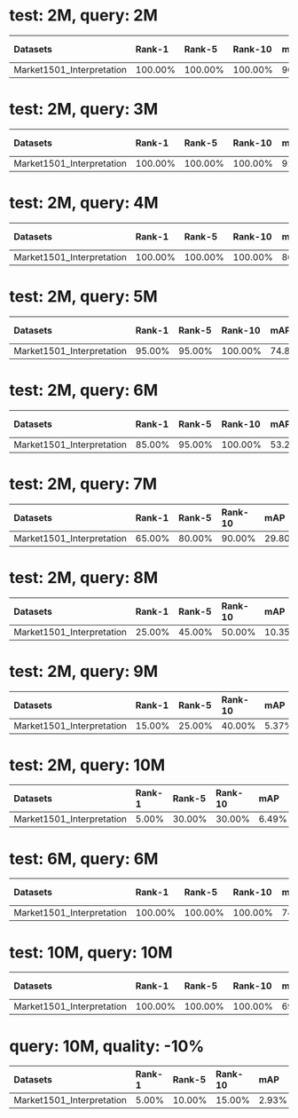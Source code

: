 
# test: 2M, query: 2M

| Datasets                  | Rank-1   | Rank-5   | Rank-10   | mAP    | mINP   | New_Rank-1   | New_Rank-5   | New_Rank-10   | New_mAP   | New_mINP   | diff_0   | diff_1_backpack   | diff_2_bag   | diff_3_clothes   | diff_4_down   | diff_5_downblack   | diff_6_downblue   | diff_7_downbrown   | diff_8_downgray   | diff_9_downgreen   | diff_10_downpink   | diff_11_downpurple   | diff_12_downwhite   | diff_13_downyellow   | diff_14_gender   | diff_15_hair   | diff_16_handbag   | diff_17_hat   | diff_18_up   | diff_19_upblack   | diff_20_upblue   | diff_21_upgray   | diff_22_upgreen   | diff_23_uppurple   | diff_24_upred   | diff_25_upwhite   | diff_26_upyellow   | Ex_Precsion_d   | same_0   | same_1_backpack   | same_2_bag   | same_3_clothes   | same_4_down   | same_5_downblack   | same_6_downblue   | same_7_downbrown   | same_8_downgray   | same_9_downgreen   | same_10_downpink   | same_11_downpurple   | same_12_downwhite   | same_13_downyellow   | same_14_gender   | same_15_hair   | same_16_handbag   | same_17_hat   | same_18_up   | same_19_upblack   | same_20_upblue   | same_21_upgray   | same_22_upgreen   | same_23_uppurple   | same_24_upred   | same_25_upwhite   | same_26_upyellow   | Ex_Precsion_s   | Ex_mAP_d   | Ex_mAP_s   |
|:--------------------------|:---------|:---------|:----------|:-------|:-------|:-------------|:-------------|:--------------|:----------|:-----------|:---------|:------------------|:-------------|:-----------------|:--------------|:-------------------|:------------------|:-------------------|:------------------|:-------------------|:-------------------|:---------------------|:--------------------|:---------------------|:-----------------|:---------------|:------------------|:--------------|:-------------|:------------------|:-----------------|:-----------------|:------------------|:-------------------|:----------------|:------------------|:-------------------|:----------------|:---------|:------------------|:-------------|:-----------------|:--------------|:-------------------|:------------------|:-------------------|:------------------|:-------------------|:-------------------|:---------------------|:--------------------|:---------------------|:-----------------|:---------------|:------------------|:--------------|:-------------|:------------------|:-----------------|:-----------------|:------------------|:-------------------|:----------------|:------------------|:-------------------|:----------------|:-----------|:-----------|
| Market1501_Interpretation | 100.00%  | 100.00%  | 100.00%   | 90.38% | 49.60% | 100.00%      | 100.00%      | 100.00%       | 91.20%    | 51.64%     | 0.00%    | 77.66%            | 70.96%       | 38.67%           | 73.24%        | 79.02%             | 42.13%            | 23.35%             | 62.93%            | 34.37%             | 18.11%             | nan%                 | 11.92%              | 6.67%                | 77.64%           | 83.17%         | 46.28%            | 12.29%        | 8.12%        | 25.65%            | 21.25%           | 16.73%           | 30.12%            | 91.65%             | 96.68%          | 67.97%            | 88.01%             | 44.79%          | 0.00%    | 74.98%            | 59.13%       | 86.64%           | 39.80%        | 62.04%             | 88.31%            | 97.53%             | 49.41%            | 99.52%             | 97.03%             | 99.96%               | 98.28%              | 99.48%               | 50.86%           | 69.79%         | 78.67%            | 68.43%        | 94.85%       | 95.99%            | 98.72%           | 92.84%           | 97.28%            | 98.02%             | 88.07%          | 57.45%            | 98.49%             | 84.46%          | 54.80%     | 91.82%     |

# test: 2M, query: 3M

| Datasets                  | Rank-1   | Rank-5   | Rank-10   | mAP    | mINP   | New_Rank-1   | New_Rank-5   | New_Rank-10   | New_mAP   | New_mINP   | diff_0   | diff_1_backpack   | diff_2_bag   | diff_3_clothes   | diff_4_down   | diff_5_downblack   | diff_6_downblue   | diff_7_downbrown   | diff_8_downgray   | diff_9_downgreen   | diff_10_downpink   | diff_11_downpurple   | diff_12_downwhite   | diff_13_downyellow   | diff_14_gender   | diff_15_hair   | diff_16_handbag   | diff_17_hat   | diff_18_up   | diff_19_upblack   | diff_20_upblue   | diff_21_upgray   | diff_22_upgreen   | diff_23_uppurple   | diff_24_upred   | diff_25_upwhite   | diff_26_upyellow   | Ex_Precsion_d   | same_0   | same_1_backpack   | same_2_bag   | same_3_clothes   | same_4_down   | same_5_downblack   | same_6_downblue   | same_7_downbrown   | same_8_downgray   | same_9_downgreen   | same_10_downpink   | same_11_downpurple   | same_12_downwhite   | same_13_downyellow   | same_14_gender   | same_15_hair   | same_16_handbag   | same_17_hat   | same_18_up   | same_19_upblack   | same_20_upblue   | same_21_upgray   | same_22_upgreen   | same_23_uppurple   | same_24_upred   | same_25_upwhite   | same_26_upyellow   | Ex_Precsion_s   | Ex_mAP_d   | Ex_mAP_s   |
|:--------------------------|:---------|:---------|:----------|:-------|:-------|:-------------|:-------------|:--------------|:----------|:-----------|:---------|:------------------|:-------------|:-----------------|:--------------|:-------------------|:------------------|:-------------------|:------------------|:-------------------|:-------------------|:---------------------|:--------------------|:---------------------|:-----------------|:---------------|:------------------|:--------------|:-------------|:------------------|:-----------------|:-----------------|:------------------|:-------------------|:----------------|:------------------|:-------------------|:----------------|:---------|:------------------|:-------------|:-----------------|:--------------|:-------------------|:------------------|:-------------------|:------------------|:-------------------|:-------------------|:---------------------|:--------------------|:---------------------|:-----------------|:---------------|:------------------|:--------------|:-------------|:------------------|:-----------------|:-----------------|:------------------|:-------------------|:----------------|:------------------|:-------------------|:----------------|:-----------|:-----------|
| Market1501_Interpretation | 100.00%  | 100.00%  | 100.00%   | 91.90% | 55.52% | 100.00%      | 100.00%      | 100.00%       | 94.16%    | 63.24%     | 0.00%    | 80.19%            | 72.12%       | 41.62%           | 42.54%        | 78.44%             | 45.28%            | 22.93%             | 50.57%            | 33.58%             | 17.97%             | nan%                 | 11.42%              | 5.83%                | 78.10%           | 81.84%         | 48.65%            | 28.58%        | 15.44%       | 38.19%            | 20.63%           | 38.07%           | 29.86%            | 91.29%             | 96.76%          | 69.97%            | 87.70%             | 45.27%          | 0.00%    | 71.40%            | 64.48%       | 82.64%           | 45.11%        | 61.96%             | 87.52%            | 94.13%             | 84.23%            | 99.52%             | 97.27%             | 99.96%               | 95.51%              | 99.56%               | 49.39%           | 63.31%         | 76.91%            | 60.44%        | 93.23%       | 89.71%            | 98.82%           | 91.37%           | 97.31%            | 98.09%             | 90.17%          | 60.50%            | 98.53%             | 84.49%          | 55.26%     | 92.16%     |

# test: 2M, query: 4M

| Datasets                  | Rank-1   | Rank-5   | Rank-10   | mAP    | mINP   | New_Rank-1   | New_Rank-5   | New_Rank-10   | New_mAP   | New_mINP   | diff_0   | diff_1_backpack   | diff_2_bag   | diff_3_clothes   | diff_4_down   | diff_5_downblack   | diff_6_downblue   | diff_7_downbrown   | diff_8_downgray   | diff_9_downgreen   | diff_10_downpink   | diff_11_downpurple   | diff_12_downwhite   | diff_13_downyellow   | diff_14_gender   | diff_15_hair   | diff_16_handbag   | diff_17_hat   | diff_18_up   | diff_19_upblack   | diff_20_upblue   | diff_21_upgray   | diff_22_upgreen   | diff_23_uppurple   | diff_24_upred   | diff_25_upwhite   | diff_26_upyellow   | Ex_Precsion_d   | same_0   | same_1_backpack   | same_2_bag   | same_3_clothes   | same_4_down   | same_5_downblack   | same_6_downblue   | same_7_downbrown   | same_8_downgray   | same_9_downgreen   | same_10_downpink   | same_11_downpurple   | same_12_downwhite   | same_13_downyellow   | same_14_gender   | same_15_hair   | same_16_handbag   | same_17_hat   | same_18_up   | same_19_upblack   | same_20_upblue   | same_21_upgray   | same_22_upgreen   | same_23_uppurple   | same_24_upred   | same_25_upwhite   | same_26_upyellow   | Ex_Precsion_s   | Ex_mAP_d   | Ex_mAP_s   |
|:--------------------------|:---------|:---------|:----------|:-------|:-------|:-------------|:-------------|:--------------|:----------|:-----------|:---------|:------------------|:-------------|:-----------------|:--------------|:-------------------|:------------------|:-------------------|:------------------|:-------------------|:-------------------|:---------------------|:--------------------|:---------------------|:-----------------|:---------------|:------------------|:--------------|:-------------|:------------------|:-----------------|:-----------------|:------------------|:-------------------|:----------------|:------------------|:-------------------|:----------------|:---------|:------------------|:-------------|:-----------------|:--------------|:-------------------|:------------------|:-------------------|:------------------|:-------------------|:-------------------|:---------------------|:--------------------|:---------------------|:-----------------|:---------------|:------------------|:--------------|:-------------|:------------------|:-----------------|:-----------------|:------------------|:-------------------|:----------------|:------------------|:-------------------|:----------------|:-----------|:-----------|
| Market1501_Interpretation | 100.00%  | 100.00%  | 100.00%   | 86.42% | 47.39% | 100.00%      | 100.00%      | 100.00%       | 87.79%    | 50.50%     | 0.00%    | 82.57%            | 79.64%       | 44.49%           | 44.70%        | 73.18%             | 42.72%            | 23.41%             | 49.08%            | 34.97%             | 18.23%             | nan%                 | 12.08%              | 9.17%                | 86.48%           | 89.17%         | 49.93%            | 20.79%        | 13.30%       | 31.30%            | 21.04%           | 36.39%           | 30.25%            | 91.52%             | 95.18%          | 72.56%            | 88.13%             | 45.36%          | 0.00%    | 71.08%            | 56.12%       | 80.58%           | 41.20%        | 60.69%             | 92.74%            | 97.63%             | 73.12%            | 99.49%             | 97.14%             | 99.96%               | 98.41%              | 99.51%               | 41.54%           | 54.28%         | 74.85%            | 82.54%        | 93.50%       | 97.02%            | 98.79%           | 84.77%           | 97.22%            | 98.05%             | 91.42%          | 64.55%            | 98.46%             | 84.57%          | 55.45%     | 91.94%     |

# test: 2M, query: 5M

| Datasets                  | Rank-1   | Rank-5   | Rank-10   | mAP    | mINP   | New_Rank-1   | New_Rank-5   | New_Rank-10   | New_mAP   | New_mINP   | diff_0   | diff_1_backpack   | diff_2_bag   | diff_3_clothes   | diff_4_down   | diff_5_downblack   | diff_6_downblue   | diff_7_downbrown   | diff_8_downgray   | diff_9_downgreen   | diff_10_downpink   | diff_11_downpurple   | diff_12_downwhite   | diff_13_downyellow   | diff_14_gender   | diff_15_hair   | diff_16_handbag   | diff_17_hat   | diff_18_up   | diff_19_upblack   | diff_20_upblue   | diff_21_upgray   | diff_22_upgreen   | diff_23_uppurple   | diff_24_upred   | diff_25_upwhite   | diff_26_upyellow   | Ex_Precsion_d   | same_0   | same_1_backpack   | same_2_bag   | same_3_clothes   | same_4_down   | same_5_downblack   | same_6_downblue   | same_7_downbrown   | same_8_downgray   | same_9_downgreen   | same_10_downpink   | same_11_downpurple   | same_12_downwhite   | same_13_downyellow   | same_14_gender   | same_15_hair   | same_16_handbag   | same_17_hat   | same_18_up   | same_19_upblack   | same_20_upblue   | same_21_upgray   | same_22_upgreen   | same_23_uppurple   | same_24_upred   | same_25_upwhite   | same_26_upyellow   | Ex_Precsion_s   | Ex_mAP_d   | Ex_mAP_s   |
|:--------------------------|:---------|:---------|:----------|:-------|:-------|:-------------|:-------------|:--------------|:----------|:-----------|:---------|:------------------|:-------------|:-----------------|:--------------|:-------------------|:------------------|:-------------------|:------------------|:-------------------|:-------------------|:---------------------|:--------------------|:---------------------|:-----------------|:---------------|:------------------|:--------------|:-------------|:------------------|:-----------------|:-----------------|:------------------|:-------------------|:----------------|:------------------|:-------------------|:----------------|:---------|:------------------|:-------------|:-----------------|:--------------|:-------------------|:------------------|:-------------------|:------------------|:-------------------|:-------------------|:---------------------|:--------------------|:---------------------|:-----------------|:---------------|:------------------|:--------------|:-------------|:------------------|:-----------------|:-----------------|:------------------|:-------------------|:----------------|:------------------|:-------------------|:----------------|:-----------|:-----------|
| Market1501_Interpretation | 95.00%   | 95.00%   | 100.00%   | 74.80% | 29.86% | 95.00%       | 95.00%       | 95.00%        | 77.81%    | 31.03%     | 0.00%    | 83.76%            | 77.88%       | 43.80%           | 33.41%        | 75.54%             | 43.32%            | 24.37%             | 38.54%            | 35.73%             | 18.52%             | nan%                 | 13.10%              | 11.25%               | 84.86%           | 89.71%         | 46.81%            | 13.19%        | 15.81%       | 34.82%            | 21.47%           | 39.29%           | 30.57%            | 91.82%             | 95.92%          | 77.93%            | 88.56%             | 44.55%          | 0.00%    | 68.32%            | 56.87%       | 80.94%           | 41.22%        | 58.51%             | 88.92%            | 95.88%             | 75.08%            | 99.44%             | 97.01%             | 99.89%               | 98.03%              | 99.48%               | 39.56%           | 51.79%         | 79.35%            | 84.58%        | 91.74%       | 96.26%            | 98.69%           | 78.22%           | 97.11%            | 97.98%             | 92.02%          | 68.01%            | 98.40%             | 84.24%          | 54.79%     | 91.89%     |

# test: 2M, query: 6M

| Datasets                  | Rank-1   | Rank-5   | Rank-10   | mAP    | mINP   | New_Rank-1   | New_Rank-5   | New_Rank-10   | New_mAP   | New_mINP   | diff_0   | diff_1_backpack   | diff_2_bag   | diff_3_clothes   | diff_4_down   | diff_5_downblack   | diff_6_downblue   | diff_7_downbrown   | diff_8_downgray   | diff_9_downgreen   | diff_10_downpink   | diff_11_downpurple   | diff_12_downwhite   | diff_13_downyellow   | diff_14_gender   | diff_15_hair   | diff_16_handbag   | diff_17_hat   | diff_18_up   | diff_19_upblack   | diff_20_upblue   | diff_21_upgray   | diff_22_upgreen   | diff_23_uppurple   | diff_24_upred   | diff_25_upwhite   | diff_26_upyellow   | Ex_Precsion_d   | same_0   | same_1_backpack   | same_2_bag   | same_3_clothes   | same_4_down   | same_5_downblack   | same_6_downblue   | same_7_downbrown   | same_8_downgray   | same_9_downgreen   | same_10_downpink   | same_11_downpurple   | same_12_downwhite   | same_13_downyellow   | same_14_gender   | same_15_hair   | same_16_handbag   | same_17_hat   | same_18_up   | same_19_upblack   | same_20_upblue   | same_21_upgray   | same_22_upgreen   | same_23_uppurple   | same_24_upred   | same_25_upwhite   | same_26_upyellow   | Ex_Precsion_s   | Ex_mAP_d   | Ex_mAP_s   |
|:--------------------------|:---------|:---------|:----------|:-------|:-------|:-------------|:-------------|:--------------|:----------|:-----------|:---------|:------------------|:-------------|:-----------------|:--------------|:-------------------|:------------------|:-------------------|:------------------|:-------------------|:-------------------|:---------------------|:--------------------|:---------------------|:-----------------|:---------------|:------------------|:--------------|:-------------|:------------------|:-----------------|:-----------------|:------------------|:-------------------|:----------------|:------------------|:-------------------|:----------------|:---------|:------------------|:-------------|:-----------------|:--------------|:-------------------|:------------------|:-------------------|:------------------|:-------------------|:-------------------|:---------------------|:--------------------|:---------------------|:-----------------|:---------------|:------------------|:--------------|:-------------|:------------------|:-----------------|:-----------------|:------------------|:-------------------|:----------------|:------------------|:-------------------|:----------------|:-----------|:-----------|
| Market1501_Interpretation | 85.00%   | 95.00%   | 100.00%   | 53.21% | 17.38% | 80.00%       | 90.00%       | 95.00%        | 52.22%    | 12.19%     | 0.00%    | 80.63%            | 73.54%       | 47.17%           | 41.78%        | 61.48%             | 53.85%            | 24.23%             | 37.93%            | 36.38%             | 21.07%             | nan%                 | 13.75%              | 17.50%               | 83.61%           | 85.93%         | 40.44%            | 12.82%        | 9.44%        | 24.88%            | 22.33%           | 26.84%           | 31.07%            | 92.38%             | 97.22%          | 73.95%            | 88.82%             | 42.13%          | 0.00%    | 73.81%            | 57.56%       | 71.95%           | 38.04%        | 56.59%             | 87.08%            | 97.40%             | 67.72%            | 99.44%             | 96.47%             | 99.94%               | 97.06%              | 99.42%               | 34.93%           | 50.88%         | 81.29%            | 77.93%        | 94.70%       | 84.89%            | 98.49%           | 87.76%           | 96.95%            | 97.81%             | 94.38%          | 68.70%            | 98.36%             | 83.47%          | 52.56%     | 91.33%     |

# test: 2M, query: 7M

| Datasets                  | Rank-1   | Rank-5   | Rank-10   | mAP    | mINP   | New_Rank-1   | New_Rank-5   | New_Rank-10   | New_mAP   | New_mINP   | diff_0   | diff_1_backpack   | diff_2_bag   | diff_3_clothes   | diff_4_down   | diff_5_downblack   | diff_6_downblue   | diff_7_downbrown   | diff_8_downgray   | diff_9_downgreen   | diff_10_downpink   | diff_11_downpurple   | diff_12_downwhite   | diff_13_downyellow   | diff_14_gender   | diff_15_hair   | diff_16_handbag   | diff_17_hat   | diff_18_up   | diff_19_upblack   | diff_20_upblue   | diff_21_upgray   | diff_22_upgreen   | diff_23_uppurple   | diff_24_upred   | diff_25_upwhite   | diff_26_upyellow   | Ex_Precsion_d   | same_0   | same_1_backpack   | same_2_bag   | same_3_clothes   | same_4_down   | same_5_downblack   | same_6_downblue   | same_7_downbrown   | same_8_downgray   | same_9_downgreen   | same_10_downpink   | same_11_downpurple   | same_12_downwhite   | same_13_downyellow   | same_14_gender   | same_15_hair   | same_16_handbag   | same_17_hat   | same_18_up   | same_19_upblack   | same_20_upblue   | same_21_upgray   | same_22_upgreen   | same_23_uppurple   | same_24_upred   | same_25_upwhite   | same_26_upyellow   | Ex_Precsion_s   | Ex_mAP_d   | Ex_mAP_s   |
|:--------------------------|:---------|:---------|:----------|:-------|:-------|:-------------|:-------------|:--------------|:----------|:-----------|:---------|:------------------|:-------------|:-----------------|:--------------|:-------------------|:------------------|:-------------------|:------------------|:-------------------|:-------------------|:---------------------|:--------------------|:---------------------|:-----------------|:---------------|:------------------|:--------------|:-------------|:------------------|:-----------------|:-----------------|:------------------|:-------------------|:----------------|:------------------|:-------------------|:----------------|:---------|:------------------|:-------------|:-----------------|:--------------|:-------------------|:------------------|:-------------------|:------------------|:-------------------|:-------------------|:---------------------|:--------------------|:---------------------|:-----------------|:---------------|:------------------|:--------------|:-------------|:------------------|:-----------------|:-----------------|:------------------|:-------------------|:----------------|:------------------|:-------------------|:----------------|:-----------|:-----------|
| Market1501_Interpretation | 65.00%   | 80.00%   | 90.00%    | 29.80% | 3.54%  | 60.00%       | 75.00%       | 90.00%        | 31.50%    | 4.43%      | 0.00%    | 82.41%            | 74.77%       | 50.83%           | 40.56%        | 63.52%             | 44.44%            | 27.10%             | 35.40%            | 37.98%             | 18.71%             | nan%                 | 14.73%              | 16.67%               | 85.56%           | 91.73%         | 42.27%            | 10.86%        | 13.43%       | 29.83%            | 22.55%           | 34.73%           | 30.98%            | 92.59%             | 96.81%          | 70.71%            | 89.18%             | 43.51%          | 0.00%    | 70.49%            | 56.80%       | 66.98%           | 38.72%        | 60.14%             | 89.07%            | 94.92%             | 75.22%            | 99.35%             | 92.65%             | 99.92%               | 97.74%              | 99.44%               | 37.22%           | 45.02%         | 81.51%            | 95.79%        | 89.37%       | 89.29%            | 98.46%           | 91.40%           | 96.83%            | 97.79%             | 91.44%          | 67.07%            | 98.26%             | 83.86%          | 53.62%     | 91.61%     |

# test: 2M, query: 8M

| Datasets                  | Rank-1   | Rank-5   | Rank-10   | mAP    | mINP   | New_Rank-1   | New_Rank-5   | New_Rank-10   | New_mAP   | New_mINP   | diff_0   | diff_1_backpack   | diff_2_bag   | diff_3_clothes   | diff_4_down   | diff_5_downblack   | diff_6_downblue   | diff_7_downbrown   | diff_8_downgray   | diff_9_downgreen   | diff_10_downpink   | diff_11_downpurple   | diff_12_downwhite   | diff_13_downyellow   | diff_14_gender   | diff_15_hair   | diff_16_handbag   | diff_17_hat   | diff_18_up   | diff_19_upblack   | diff_20_upblue   | diff_21_upgray   | diff_22_upgreen   | diff_23_uppurple   | diff_24_upred   | diff_25_upwhite   | diff_26_upyellow   | Ex_Precsion_d   | same_0   | same_1_backpack   | same_2_bag   | same_3_clothes   | same_4_down   | same_5_downblack   | same_6_downblue   | same_7_downbrown   | same_8_downgray   | same_9_downgreen   | same_10_downpink   | same_11_downpurple   | same_12_downwhite   | same_13_downyellow   | same_14_gender   | same_15_hair   | same_16_handbag   | same_17_hat   | same_18_up   | same_19_upblack   | same_20_upblue   | same_21_upgray   | same_22_upgreen   | same_23_uppurple   | same_24_upred   | same_25_upwhite   | same_26_upyellow   | Ex_Precsion_s   | Ex_mAP_d   | Ex_mAP_s   |
|:--------------------------|:---------|:---------|:----------|:-------|:-------|:-------------|:-------------|:--------------|:----------|:-----------|:---------|:------------------|:-------------|:-----------------|:--------------|:-------------------|:------------------|:-------------------|:------------------|:-------------------|:-------------------|:---------------------|:--------------------|:---------------------|:-----------------|:---------------|:------------------|:--------------|:-------------|:------------------|:-----------------|:-----------------|:------------------|:-------------------|:----------------|:------------------|:-------------------|:----------------|:---------|:------------------|:-------------|:-----------------|:--------------|:-------------------|:------------------|:-------------------|:------------------|:-------------------|:-------------------|:---------------------|:--------------------|:---------------------|:-----------------|:---------------|:------------------|:--------------|:-------------|:------------------|:-----------------|:-----------------|:------------------|:-------------------|:----------------|:------------------|:-------------------|:----------------|:-----------|:-----------|
| Market1501_Interpretation | 25.00%   | 45.00%   | 50.00%    | 10.35% | 0.93%  | 30.00%       | 50.00%       | 65.00%        | 12.79%    | 1.90%      | 0.00%    | 82.18%            | 74.15%       | 62.86%           | 41.54%        | 57.10%             | 43.80%            | 25.04%             | 32.12%            | 39.17%             | 18.66%             | nan%                 | 15.18%              | 15.83%               | 81.68%           | 89.29%         | 42.46%            | 12.65%        | 16.28%       | 36.40%            | 22.81%           | 27.02%           | 31.22%            | 93.03%             | 97.15%          | 75.04%            | 89.36%             | 43.58%          | 0.00%    | 72.87%            | 54.79%       | 46.33%           | 37.44%        | 67.69%             | 91.50%            | 97.07%             | 73.72%            | 99.31%             | 96.56%             | 99.91%               | 97.35%              | 99.32%               | 38.22%           | 46.01%         | 82.30%            | 95.93%        | 84.64%       | 88.49%            | 98.40%           | 87.99%           | 96.75%            | 97.67%             | 93.71%          | 74.79%            | 98.23%             | 83.86%          | 53.93%     | 91.36%     |

# test: 2M, query: 9M

| Datasets                  | Rank-1   | Rank-5   | Rank-10   | mAP   | mINP   | New_Rank-1   | New_Rank-5   | New_Rank-10   | New_mAP   | New_mINP   | diff_0   | diff_1_backpack   | diff_2_bag   | diff_3_clothes   | diff_4_down   | diff_5_downblack   | diff_6_downblue   | diff_7_downbrown   | diff_8_downgray   | diff_9_downgreen   | diff_10_downpink   | diff_11_downpurple   | diff_12_downwhite   | diff_13_downyellow   | diff_14_gender   | diff_15_hair   | diff_16_handbag   | diff_17_hat   | diff_18_up   | diff_19_upblack   | diff_20_upblue   | diff_21_upgray   | diff_22_upgreen   | diff_23_uppurple   | diff_24_upred   | diff_25_upwhite   | diff_26_upyellow   | Ex_Precsion_d   | same_0   | same_1_backpack   | same_2_bag   | same_3_clothes   | same_4_down   | same_5_downblack   | same_6_downblue   | same_7_downbrown   | same_8_downgray   | same_9_downgreen   | same_10_downpink   | same_11_downpurple   | same_12_downwhite   | same_13_downyellow   | same_14_gender   | same_15_hair   | same_16_handbag   | same_17_hat   | same_18_up   | same_19_upblack   | same_20_upblue   | same_21_upgray   | same_22_upgreen   | same_23_uppurple   | same_24_upred   | same_25_upwhite   | same_26_upyellow   | Ex_Precsion_s   | Ex_mAP_d   | Ex_mAP_s   |
|:--------------------------|:---------|:---------|:----------|:------|:-------|:-------------|:-------------|:--------------|:----------|:-----------|:---------|:------------------|:-------------|:-----------------|:--------------|:-------------------|:------------------|:-------------------|:------------------|:-------------------|:-------------------|:---------------------|:--------------------|:---------------------|:-----------------|:---------------|:------------------|:--------------|:-------------|:------------------|:-----------------|:-----------------|:------------------|:-------------------|:----------------|:------------------|:-------------------|:----------------|:---------|:------------------|:-------------|:-----------------|:--------------|:-------------------|:------------------|:-------------------|:------------------|:-------------------|:-------------------|:---------------------|:--------------------|:---------------------|:-----------------|:---------------|:------------------|:--------------|:-------------|:------------------|:-----------------|:-----------------|:------------------|:-------------------|:----------------|:------------------|:-------------------|:----------------|:-----------|:-----------|
| Market1501_Interpretation | 15.00%   | 25.00%   | 40.00%    | 5.37% | 0.46%  | 20.00%       | 30.00%       | 45.00%        | 7.50%     | 0.97%      | 0.00%    | 82.65%            | 71.79%       | 65.91%           | 48.22%        | 54.02%             | 44.95%            | 26.64%             | 27.66%            | 39.19%             | 18.72%             | nan%                 | 14.91%              | 13.33%               | 84.86%           | 90.57%         | 44.14%            | 10.56%        | 15.89%       | 27.79%            | 22.97%           | 26.94%           | 31.23%            | 93.00%             | 96.58%          | 78.08%            | 89.42%             | 43.71%          | 0.00%    | 71.32%            | 59.15%       | 35.55%           | 35.31%        | 71.08%             | 89.47%            | 97.16%             | 74.07%            | 99.31%             | 96.52%             | 99.91%               | 97.46%              | 99.43%               | 37.31%           | 41.59%         | 81.79%            | 96.94%        | 88.90%       | 93.72%            | 98.39%           | 93.66%           | 96.76%            | 97.68%             | 93.81%          | 75.76%            | 98.23%             | 83.88%          | 54.25%     | 91.56%     |

# test: 2M, query: 10M

| Datasets                  | Rank-1   | Rank-5   | Rank-10   | mAP   | mINP   | New_Rank-1   | New_Rank-5   | New_Rank-10   | New_mAP   | New_mINP   | diff_0   | diff_1_backpack   | diff_2_bag   | diff_3_clothes   | diff_4_down   | diff_5_downblack   | diff_6_downblue   | diff_7_downbrown   | diff_8_downgray   | diff_9_downgreen   | diff_10_downpink   | diff_11_downpurple   | diff_12_downwhite   | diff_13_downyellow   | diff_14_gender   | diff_15_hair   | diff_16_handbag   | diff_17_hat   | diff_18_up   | diff_19_upblack   | diff_20_upblue   | diff_21_upgray   | diff_22_upgreen   | diff_23_uppurple   | diff_24_upred   | diff_25_upwhite   | diff_26_upyellow   | Ex_Precsion_d   | same_0   | same_1_backpack   | same_2_bag   | same_3_clothes   | same_4_down   | same_5_downblack   | same_6_downblue   | same_7_downbrown   | same_8_downgray   | same_9_downgreen   | same_10_downpink   | same_11_downpurple   | same_12_downwhite   | same_13_downyellow   | same_14_gender   | same_15_hair   | same_16_handbag   | same_17_hat   | same_18_up   | same_19_upblack   | same_20_upblue   | same_21_upgray   | same_22_upgreen   | same_23_uppurple   | same_24_upred   | same_25_upwhite   | same_26_upyellow   | Ex_Precsion_s   | Ex_mAP_d   | Ex_mAP_s   |
|:--------------------------|:---------|:---------|:----------|:------|:-------|:-------------|:-------------|:--------------|:----------|:-----------|:---------|:------------------|:-------------|:-----------------|:--------------|:-------------------|:------------------|:-------------------|:------------------|:-------------------|:-------------------|:---------------------|:--------------------|:---------------------|:-----------------|:---------------|:------------------|:--------------|:-------------|:------------------|:-----------------|:-----------------|:------------------|:-------------------|:----------------|:------------------|:-------------------|:----------------|:---------|:------------------|:-------------|:-----------------|:--------------|:-------------------|:------------------|:-------------------|:------------------|:-------------------|:-------------------|:---------------------|:--------------------|:---------------------|:-----------------|:---------------|:------------------|:--------------|:-------------|:------------------|:-----------------|:-----------------|:------------------|:-------------------|:----------------|:------------------|:-------------------|:----------------|:-----------|:-----------|
| Market1501_Interpretation | 5.00%    | 30.00%   | 30.00%    | 6.49% | 0.60%  | 15.00%       | 35.00%       | 35.00%        | 8.92%     | 0.62%      | 0.00%    | 78.94%            | 65.27%       | 71.54%           | 60.28%        | 57.79%             | 49.23%            | 36.47%             | 20.12%            | 38.85%             | 75.21%             | nan%                 | 14.77%              | 9.17%                | 80.23%           | 89.29%         | 40.51%            | 11.06%        | 13.91%       | 14.53%            | 22.54%           | 26.09%           | 31.29%            | 92.84%             | 91.31%          | 89.00%            | 89.03%             | 45.02%          | 0.00%    | 75.49%            | 71.17%       | 29.60%           | 38.14%        | 69.93%             | 84.96%            | 97.37%             | 84.21%            | 99.35%             | 93.37%             | 99.92%               | 96.31%              | 95.44%               | 35.90%           | 49.40%         | 83.95%            | 93.91%        | 91.57%       | 96.46%            | 98.46%           | 93.91%           | 96.82%            | 97.73%             | 93.99%          | 69.39%            | 98.24%             | 84.20%          | 55.27%     | 92.10%     |

# test: 6M, query: 6M

| Datasets                  | Rank-1   | Rank-5   | Rank-10   | mAP    | mINP   | New_Rank-1   | New_Rank-5   | New_Rank-10   | New_mAP   | New_mINP   | diff_0   | diff_1_backpack   | diff_2_bag   | diff_3_clothes   | diff_4_down   | diff_5_downblack   | diff_6_downblue   | diff_7_downbrown   | diff_8_downgray   | diff_9_downgreen   | diff_10_downpink   | diff_11_downpurple   | diff_12_downwhite   | diff_13_downyellow   | diff_14_gender   | diff_15_hair   | diff_16_handbag   | diff_17_hat   | diff_18_up   | diff_19_upblack   | diff_20_upblue   | diff_21_upgray   | diff_22_upgreen   | diff_23_uppurple   | diff_24_upred   | diff_25_upwhite   | diff_26_upyellow   | Ex_Precsion_d   | same_0   | same_1_backpack   | same_2_bag   | same_3_clothes   | same_4_down   | same_5_downblack   | same_6_downblue   | same_7_downbrown   | same_8_downgray   | same_9_downgreen   | same_10_downpink   | same_11_downpurple   | same_12_downwhite   | same_13_downyellow   | same_14_gender   | same_15_hair   | same_16_handbag   | same_17_hat   | same_18_up   | same_19_upblack   | same_20_upblue   | same_21_upgray   | same_22_upgreen   | same_23_uppurple   | same_24_upred   | same_25_upwhite   | same_26_upyellow   | Ex_Precsion_s   | Ex_mAP_d   | Ex_mAP_s   |
|:--------------------------|:---------|:---------|:----------|:-------|:-------|:-------------|:-------------|:--------------|:----------|:-----------|:---------|:------------------|:-------------|:-----------------|:--------------|:-------------------|:------------------|:-------------------|:------------------|:-------------------|:-------------------|:---------------------|:--------------------|:---------------------|:-----------------|:---------------|:------------------|:--------------|:-------------|:------------------|:-----------------|:-----------------|:------------------|:-------------------|:----------------|:------------------|:-------------------|:----------------|:---------|:------------------|:-------------|:-----------------|:--------------|:-------------------|:------------------|:-------------------|:------------------|:-------------------|:-------------------|:---------------------|:--------------------|:---------------------|:-----------------|:---------------|:------------------|:--------------|:-------------|:------------------|:-----------------|:-----------------|:------------------|:-------------------|:----------------|:------------------|:-------------------|:----------------|:-----------|:-----------|
| Market1501_Interpretation | 100.00%  | 100.00%  | 100.00%   | 74.81% | 26.44% | 100.00%      | 100.00%      | 100.00%       | 75.09%    | 26.05%     | 0.00%    | 80.63%            | 73.54%       | 47.17%           | 41.76%        | 61.50%             | 53.95%            | 24.33%             | 37.94%            | 36.38%             | 21.16%             | nan%                 | 13.76%              | 17.50%               | 83.53%           | 85.94%         | 40.44%            | 12.66%        | 9.43%        | 24.82%            | 22.45%           | 26.87%           | 31.05%            | 92.38%             | 97.22%          | 73.98%            | 88.82%             | 42.13%          | 0.00%    | 73.80%            | 57.55%       | 71.89%           | 38.12%        | 56.57%             | 87.05%            | 97.40%             | 67.70%            | 99.44%             | 96.47%             | 99.94%               | 97.06%              | 99.40%               | 34.99%           | 50.88%         | 81.27%            | 77.99%        | 94.77%       | 84.91%            | 98.48%           | 87.75%           | 96.95%            | 97.81%             | 94.38%          | 68.69%            | 98.35%             | 83.47%          | 52.56%     | 91.33%     |

# test: 10M, query: 10M

| Datasets                  | Rank-1   | Rank-5   | Rank-10   | mAP    | mINP   | New_Rank-1   | New_Rank-5   | New_Rank-10   | New_mAP   | New_mINP   | diff_0   | diff_1_backpack   | diff_2_bag   | diff_3_clothes   | diff_4_down   | diff_5_downblack   | diff_6_downblue   | diff_7_downbrown   | diff_8_downgray   | diff_9_downgreen   | diff_10_downpink   | diff_11_downpurple   | diff_12_downwhite   | diff_13_downyellow   | diff_14_gender   | diff_15_hair   | diff_16_handbag   | diff_17_hat   | diff_18_up   | diff_19_upblack   | diff_20_upblue   | diff_21_upgray   | diff_22_upgreen   | diff_23_uppurple   | diff_24_upred   | diff_25_upwhite   | diff_26_upyellow   | Ex_Precsion_d   | same_0   | same_1_backpack   | same_2_bag   | same_3_clothes   | same_4_down   | same_5_downblack   | same_6_downblue   | same_7_downbrown   | same_8_downgray   | same_9_downgreen   | same_10_downpink   | same_11_downpurple   | same_12_downwhite   | same_13_downyellow   | same_14_gender   | same_15_hair   | same_16_handbag   | same_17_hat   | same_18_up   | same_19_upblack   | same_20_upblue   | same_21_upgray   | same_22_upgreen   | same_23_uppurple   | same_24_upred   | same_25_upwhite   | same_26_upyellow   | Ex_Precsion_s   | Ex_mAP_d   | Ex_mAP_s   |
|:--------------------------|:---------|:---------|:----------|:-------|:-------|:-------------|:-------------|:--------------|:----------|:-----------|:---------|:------------------|:-------------|:-----------------|:--------------|:-------------------|:------------------|:-------------------|:------------------|:-------------------|:-------------------|:---------------------|:--------------------|:---------------------|:-----------------|:---------------|:------------------|:--------------|:-------------|:------------------|:-----------------|:-----------------|:------------------|:-------------------|:----------------|:------------------|:-------------------|:----------------|:---------|:------------------|:-------------|:-----------------|:--------------|:-------------------|:------------------|:-------------------|:------------------|:-------------------|:-------------------|:---------------------|:--------------------|:---------------------|:-----------------|:---------------|:------------------|:--------------|:-------------|:------------------|:-----------------|:-----------------|:------------------|:-------------------|:----------------|:------------------|:-------------------|:----------------|:-----------|:-----------|
| Market1501_Interpretation | 100.00%  | 100.00%  | 100.00%   | 69.66% | 16.41% | 95.00%       | 100.00%      | 100.00%       | 65.76%    | 14.51%     | 0.00%    | 78.94%            | 65.27%       | 71.54%           | 60.26%        | 57.77%             | 49.23%            | 36.72%             | 20.04%            | 38.85%             | 75.46%             | nan%                 | 14.81%              | 9.17%                | 80.16%           | 89.29%         | 40.51%            | 10.85%        | 13.91%       | 14.40%            | 22.53%           | 26.06%           | 31.28%            | 92.84%             | 91.37%          | 89.12%            | 89.03%             | 45.01%          | 0.00%    | 75.41%            | 71.17%       | 29.51%           | 38.20%        | 69.87%             | 84.92%            | 97.37%             | 84.22%            | 99.35%             | 93.35%             | 99.92%               | 96.28%              | 95.42%               | 36.03%           | 49.37%         | 83.96%            | 94.00%        | 91.60%       | 96.49%            | 98.46%           | 93.89%           | 96.83%            | 97.73%             | 94.01%          | 69.40%            | 98.23%             | 84.20%          | 55.26%     | 92.10%     |

# query: 10M, quality: -10%

| Datasets                  | Rank-1   | Rank-5   | Rank-10   | mAP   | mINP   | New_Rank-1   | New_Rank-5   | New_Rank-10   | New_mAP   | New_mINP   | diff_0   | diff_1_backpack   | diff_2_bag   | diff_3_clothes   | diff_4_down   | diff_5_downblack   | diff_6_downblue   | diff_7_downbrown   | diff_8_downgray   | diff_9_downgreen   | diff_10_downpink   | diff_11_downpurple   | diff_12_downwhite   | diff_13_downyellow   | diff_14_gender   | diff_15_hair   | diff_16_handbag   | diff_17_hat   | diff_18_up   | diff_19_upblack   | diff_20_upblue   | diff_21_upgray   | diff_22_upgreen   | diff_23_uppurple   | diff_24_upred   | diff_25_upwhite   | diff_26_upyellow   | Ex_Precsion_d   | same_0   | same_1_backpack   | same_2_bag   | same_3_clothes   | same_4_down   | same_5_downblack   | same_6_downblue   | same_7_downbrown   | same_8_downgray   | same_9_downgreen   | same_10_downpink   | same_11_downpurple   | same_12_downwhite   | same_13_downyellow   | same_14_gender   | same_15_hair   | same_16_handbag   | same_17_hat   | same_18_up   | same_19_upblack   | same_20_upblue   | same_21_upgray   | same_22_upgreen   | same_23_uppurple   | same_24_upred   | same_25_upwhite   | same_26_upyellow   | Ex_Precsion_s   | Ex_mAP_d   | Ex_mAP_s   |
|:--------------------------|:---------|:---------|:----------|:------|:-------|:-------------|:-------------|:--------------|:----------|:-----------|:---------|:------------------|:-------------|:-----------------|:--------------|:-------------------|:------------------|:-------------------|:------------------|:-------------------|:-------------------|:---------------------|:--------------------|:---------------------|:-----------------|:---------------|:------------------|:--------------|:-------------|:------------------|:-----------------|:-----------------|:------------------|:-------------------|:----------------|:------------------|:-------------------|:----------------|:---------|:------------------|:-------------|:-----------------|:--------------|:-------------------|:------------------|:-------------------|:------------------|:-------------------|:-------------------|:---------------------|:--------------------|:---------------------|:-----------------|:---------------|:------------------|:--------------|:-------------|:------------------|:-----------------|:-----------------|:------------------|:-------------------|:----------------|:------------------|:-------------------|:----------------|:-----------|:-----------|
| Market1501_Interpretation | 5.00%    | 10.00%   | 15.00%    | 2.93% | 0.18%  | 5.00%        | 10.00%       | 10.00%        | 4.30%     | 0.46%      | 0.00%    | 75.48%            | 67.73%       | 56.37%           | 64.76%        | 61.19%             | 57.86%            | 39.04%             | 29.98%            | 36.84%             | 93.31%             | nan%                 | 16.29%              | 11.25%               | 86.82%           | 90.28%         | 41.51%            | 9.09%         | 10.26%       | 15.87%            | 23.41%           | 22.40%           | 30.97%            | 91.93%             | 70.61%          | 92.82%            | 88.22%             | 45.52%          | 0.00%    | 77.89%            | 68.42%       | 54.54%           | 36.38%        | 69.26%             | 77.80%            | 97.65%             | 79.88%            | 99.43%             | 96.83%             | 99.94%               | 97.18%              | 89.14%               | 29.45%           | 42.18%         | 81.80%            | 96.10%        | 93.57%       | 96.37%            | 98.64%           | 90.38%           | 97.09%            | 97.97%             | 94.07%          | 81.23%            | 98.40%             | 84.51%          | 55.36%     | 92.33%     |
